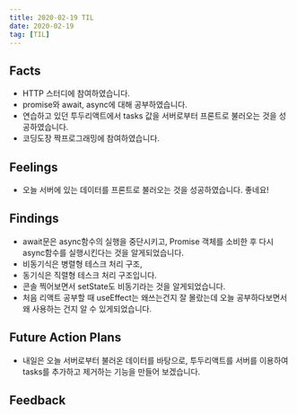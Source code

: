 ```yaml
---
title: 2020-02-19 TIL
date: 2020-02-19
tag: [TIL]
---
```


## Facts

- HTTP 스터디에 참여하였습니다.
- promise와 await, async에 대해 공부하였습니다.
- 연습하고 있던 투두리액트에서 tasks 값을 서버로부터 프론트로 불러오는 것을 성공하였습니다.
- 코딩도장 짝프로그래밍에 참여하였습니다.

## Feelings

- 오늘 서버에 있는 데이터를 프론트로 불러오는 것을 성공하였습니다. 좋네요!

## Findings

- await문은 async함수의 실행을 중단시키고, Promise 객체를 소비한 후 다시 async함수를 실행시킨다는 것을 알게되었습니다.
- 비동기식은 병렬형 테스크 처리 구조,
- 동기식은 직렬형 테스크 처리 구조입니다.
- 콘솔 찍어보면서 setState도 비동기라는 것을 알게되었습니다.
- 처음 리액트 공부할 때 useEffect는 왜쓰는건지 잘 몰랐는데 오늘 공부하다보면서 왜 사용하는 건지 알 수 있게되었습니다.

## Future Action Plans

- 내일은 오늘 서버로부터 불러온 데이터를 바탕으로, 투두리액트를 서버를 이용하여 tasks를 추가하고 제거하는 기능을 만들어 보겠습니다.

## Feedback
